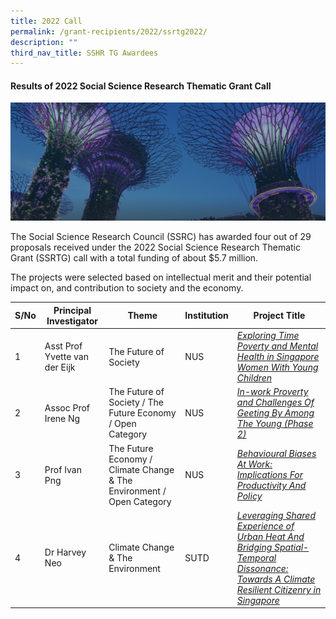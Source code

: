 ```yaml
---
title: 2022 Call
permalink: /grant-recipients/2022/ssrtg2022/
description: ""
third_nav_title: SSHR TG Awardees
---
```

#### **Results of 2022 Social Science Research Thematic Grant Call**
![](/images/hero-banner.png)

The Social Science Research Council (SSRC) has awarded&nbsp;four&nbsp;out of 29 proposals received under the 2022 Social Science Research Thematic Grant (SSRTG) call with a total funding of about $5.7 million. 

The projects were selected based on intellectual merit and their potential impact on, and contribution to society and the economy.<br> 


| S/No | Principal<br>Investigator |Theme| Institution |Project Title |
| -------- | -------- | -------- | -------- | -------- |
| 1 |  Asst Prof Yvette van der Eijk |The Future of Society|NUS |*[Exploring Time Poverty and Mental Health in Singapore Women With Young Children](https://www.ssrc.edu.sg/projects/thematic-grant/yvette2022/)* |
| 2 | Assoc Prof Irene Ng |The Future of Society / The Future Economy / Open Category| NUS |*[In-work Proverty and Challenges Of Geeting By Among The Young (Phase 2)](https://www.ssrc.edu.sg/projects/thematic-grant/irene2022/)*  
| 3 |  Prof Ivan Png|The Future Economy / Climate Change &amp; The Environment / Open Category|NUS | *[Behavioural Biases At Work: Implications For Productivity And Policy](https://www.ssrc.edu.sg/projects/thematic-grant/ivan2022/)* |
| 4 |  Dr Harvey Neo|Climate Change &amp; The Environment|SUTD | *[Leveraging Shared Experience of Urban Heat And Bridging Spatial-Temporal Dissonance: Towards A Climate Resilient Citizenry in Singapore](https://www.ssrc.edu.sg/projects/thematic-grant/harvey2022/)* |